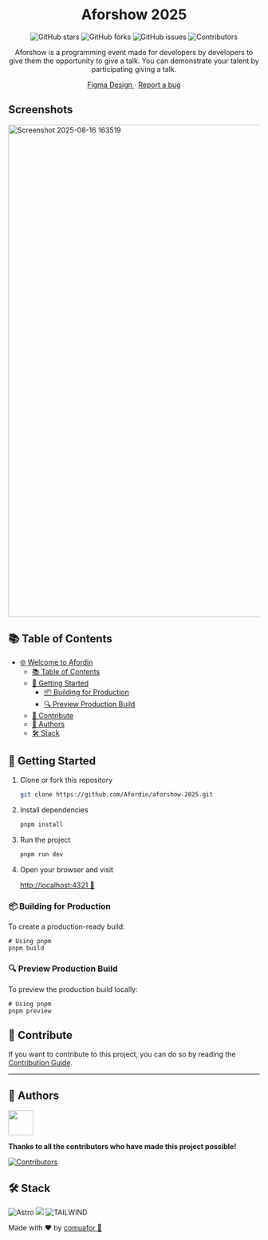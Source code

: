 <div align="center">

# Aforshow 2025

![GitHub stars](https://img.shields.io/github/stars/Afordin/aforshow-2025?style=social)
![GitHub forks](https://img.shields.io/github/forks/Afordin/aforshow-2025?style=social)
![GitHub issues](https://img.shields.io/github/issues/Afordin/aforshow-2025)
![Contributors](https://img.shields.io/github/contributors/Afordin/aforshow-2025)

Aforshow is a programming event made for developers by developers to give them the opportunity to give a talk.
You can demonstrate your talent by participating giving a talk.

[Figma Design
](https://www.figma.com/design/76mKJzTw9uRNR9hR5GfIdc/Rave-Team-Web?node-id=0-1) · [Report a bug](https://github.com/Afordin/aforshow-2025/issues)

</div>

## Screenshots

<img width="1904" height="987" alt="Screenshot 2025-08-16 163519" src="https://github.com/user-attachments/assets/25e787f7-1557-4167-bdf3-f0a160954fa8" />


## 📚 Table of Contents

- [🌐 Welcome to Afordin](#-aforshow-2025)
  - [📚 Table of Contents](#-table-of-contents)
  - [🚀 Getting Started](#-getting-started)
    - [📦 Building for Production](#-building-for-production)
    - [🔍 Preview Production Build](#-preview-production-build)
  - [🤝 Contribute](#-contribute)
  - [👥 Authors](#-authors)
  - [🛠️ Stack](#️-stack)

## 🚀 Getting Started

1. Clone or fork this repository

   ```sh
   git clone https://github.com/Afordin/aforshow-2025.git
   ```

2. Install dependencies

   ```bash
   pnpm install
   ```

3. Run the project
   ```bash
   pnpm run dev
   ```
4. Open your browser and visit

   [http://localhost:4321 🌺](http://localhost:4321)

### 📦 Building for Production

To create a production-ready build:

```shellscript
# Using pnpm
pnpm build
```

### 🔍 Preview Production Build

To preview the production build locally:

```shellscript
# Using pnpm
pnpm preview
```

## 🤝 Contribute

If you want to contribute to this project, you can do so by reading the [Contribution Guide](./CONTRIBUTING.md).

---

## 👥 Authors

<a href="https://github.com/afordigital">
   <img width="50px" src="https://avatars.githubusercontent.com/u/43246362?v=4" />
</a>

**Thanks to all the contributors who have made this project possible!**

[![Contributors](https://contrib.rocks/image?repo=Afordin/aforshow-2025&)](https://github.com/Afordin/aforshow-2025/graphs/contributors)

## 🛠️ Stack

![Astro](https://img.shields.io/badge/Astro-ff5d01?style=for-the-badge&logo=astro&logoColor=ff5d0100&labelColor=191919) <img src= "https://img.shields.io/badge/typescript-%23007ACC.svg?style=for-the-badge&logo=typescript&logoColor=white"> ![TAILWIND](https://img.shields.io/badge/Tailwind_CSS-grey?style=for-the-badge&logo=tailwind-css&logoColor=38B2AC)

Made with ❤️ by [comuafor 🐀](https://discord.com/invite/comuafor)
